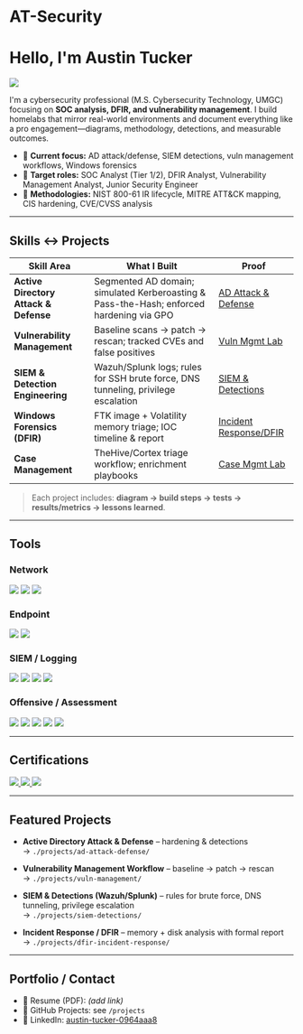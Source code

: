 # AT-Security

# Hello, I'm Austin Tucker
<a href="https://linkedin.com/in/austin-tucker-0964aaa8">
  <img src="https://img.shields.io/badge/-LinkedIn-0072b1?&style=for-the-badge&logo=linkedin&logoColor=white" />
</a>

I'm a cybersecurity professional (M.S. Cybersecurity Technology, UMGC) focusing on **SOC analysis, DFIR, and vulnerability management**. I build homelabs that mirror real-world environments and document everything like a pro engagement—diagrams, methodology, detections, and measurable outcomes.

- 🔭 **Current focus:** AD attack/defense, SIEM detections, vuln management workflows, Windows forensics
- 🎯 **Target roles:** SOC Analyst (Tier 1/2), DFIR Analyst, Vulnerability Management Analyst, Junior Security Engineer
- 🧪 **Methodologies:** NIST 800-61 IR lifecycle, MITRE ATT&CK mapping, CIS hardening, CVE/CVSS analysis

---

## Skills ↔ Projects

| Skill Area | What I Built | Proof |
|---|---|---|
| **Active Directory Attack & Defense** | Segmented AD domain; simulated Kerberoasting & Pass-the-Hash; enforced hardening via GPO | [AD Attack & Defense](./projects/ad-attack-defense/README.md) |
| **Vulnerability Management** | Baseline scans → patch → rescan; tracked CVEs and false positives | [Vuln Mgmt Lab](./projects/vuln-management/README.md) |
| **SIEM & Detection Engineering** | Wazuh/Splunk logs; rules for SSH brute force, DNS tunneling, privilege escalation | [SIEM & Detections](./projects/siem-detections/README.md) |
| **Windows Forensics (DFIR)** | FTK image + Volatility memory triage; IOC timeline & report | [Incident Response/DFIR](./projects/dfir-incident-response/README.md) |
| **Case Management** | TheHive/Cortex triage workflow; enrichment playbooks | [Case Mgmt Lab](./projects/case-management/README.md) |

> Each project includes: **diagram → build steps → tests → results/metrics → lessons learned**.

---

## Tools

### Network
<div>
  <img src="https://img.shields.io/badge/-Wireshark-1679A7?&style=for-the-badge&logo=Wireshark&logoColor=white" />
  <img src="https://img.shields.io/badge/-Suricata-EF3B2D?&style=for-the-badge&logo=Suricata&logoColor=white" />
  <img src="https://img.shields.io/badge/-Zeek-777BB4?&style=for-the-badge&logo=Zeek&logoColor=white" />
</div>

### Endpoint
<div>
  <img src="https://img.shields.io/badge/-Microsoft_Defender_for_Endpoint-00A4EF?&style=for-the-badge&logo=Microsoft&logoColor=white" />
  <img src="https://img.shields.io/badge/-Velociraptor-4B275F?&style=for-the-badge&logo=Velociraptor&logoColor=white" />
</div>

### SIEM / Logging
<div>
  <img src="https://img.shields.io/badge/-Microsoft_Sentinel-0078D4?&style=for-the-badge&logo=Microsoft&logoColor=white" />
  <img src="https://img.shields.io/badge/-Splunk-000000?&style=for-the-badge&logo=Splunk&logoColor=white" />
  <img src="https://img.shields.io/badge/-Elastic-005571?&style=for-the-badge&logo=Elastic&logoColor=white" />
  <img src="https://img.shields.io/badge/-Wazuh-494949?&style=for-the-badge&logoColor=white" />
</div>

### Offensive / Assessment
<div>
  <img src="https://img.shields.io/badge/-Kali_Linux-557C94?style=for-the-badge&logo=kalilinux&logoColor=white" />
  <img src="https://img.shields.io/badge/-Nmap-4682B4?style=for-the-badge&logoColor=white" />
  <img src="https://img.shields.io/badge/-OpenVAS-3BB74E?style=for-the-badge&logoColor=white" />
  <img src="https://img.shields.io/badge/-Nessus-0A96B4?style=for-the-badge&logoColor=white" />
  <img src="https://img.shields.io/badge/-Metasploit-2A2A2A?style=for-the-badge&logoColor=white" />
</div>

---

## Certifications
<div>
  <a href="https://www.credly.com/badges/61f8acf6-6ddb-4f9d-b909-6ad3f04cef12/linked_in">
    <img src="https://img.shields.io/badge/-A%2B-4D4D4D?&style=for-the-badge&logo=CompTIA&logoColor=white" />
  </a>
  <a href="https://www.credly.com/badges/02ec147c-df2d-49a7-b3b4-4374de0dd038/linked_in?t=s9mbmm">
    <img src="https://img.shields.io/badge/-Network%2B-007ACC?&style=for-the-badge&logo=CompTIA&logoColor=white" />
  </a>
  <img src="https://img.shields.io/badge/-Security%2B-FF0000?&style=for-the-badge&logo=CompTIA&logoColor=white" />
</div>

---

## Featured Projects

- **Active Directory Attack & Defense** – hardening & detections  
  → `./projects/ad-attack-defense/`

- **Vulnerability Management Workflow** – baseline → patch → rescan  
  → `./projects/vuln-management/`

- **SIEM & Detections (Wazuh/Splunk)** – rules for brute force, DNS tunneling, privilege escalation  
  → `./projects/siem-detections/`

- **Incident Response / DFIR** – memory + disk analysis with formal report  
  → `./projects/dfir-incident-response/`

---

## Portfolio / Contact
- 📄 Resume (PDF): *(add link)*
- 🧰 GitHub Projects: see `/projects`
- 💬 LinkedIn: <a href="https://linkedin.com/in/austin-tucker-0964aaa8">austin-tucker-0964aaa8</a>
